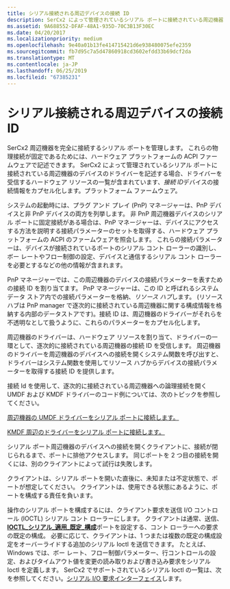 ```yaml
---
title: シリアル接続される周辺デバイスの接続 ID
description: SerCx2 によって管理されているシリアル ポートに接続されている周辺機器のデバイスのドライバーを記述する場合、ドライバーを受信するハードウェア リソースの一覧には、プラットフォーム ファームウェアからデバイスの接続情報をカプセル化する接続 ID が含まれます。
ms.assetid: 9A688552-DFAF-48A1-935D-70C3B13F30EC
ms.date: 04/20/2017
ms.localizationpriority: medium
ms.openlocfilehash: 9e40a01b13fe414715421d6e938480075efe2359
ms.sourcegitcommit: fb7d95c7a5d47860918cd3602efdd33b69dcf2da
ms.translationtype: MT
ms.contentlocale: ja-JP
ms.lasthandoff: 06/25/2019
ms.locfileid: "67385231"
---
```

# <a name="connection-ids-for-serially-connected-peripheral-devices"></a>シリアル接続される周辺デバイスの接続 ID

SerCx2 周辺機器を完全に接続するシリアル ポートを管理します。 これらの物理接続が固定であるためには、ハードウェア プラットフォームの ACPI ファームウェアで記述できます。 SerCx2 によって管理されているシリアル ポートに接続されている周辺機器のデバイスのドライバーを記述する場合、ドライバーを受信するハードウェア リソースの一覧が含まれています、*接続 ID*デバイスの接続情報をカプセル化します。プラットフォーム ファームウェア。

システムの起動時には、プラグ アンド プレイ (PnP) マネージャーは、PnP デバイスと非 PnP デバイスの両方を列挙します。 非 PnP 周辺機器デバイスのシリアル ポートに固定接続がある場合は、PnP マネージャーは、デバイスにアクセスする方法を説明する接続パラメーターのセットを取得する、ハードウェア プラットフォームの ACPI のファームウェアを照会します。 これらの接続パラメーターは、デバイスが接続されているポートのシリアル コント ローラーの識別し、ボー レートやフロー制御の設定、デバイスと通信するシリアル コント ローラーを必要とするなどの他の情報が含まれます。

PnP マネージャーでは、この周辺機器のデバイスの接続パラメーターを表すための接続 ID を割り当てます。 PnP マネージャーは、この ID と呼ばれるシステム データ ストア内での接続パラメーターを格納、*リソース ハブ*します。 (リソース ハブは PnP manager で逐次的に接続されている周辺機器に関する構成情報を格納する内部のデータストアです)。接続 ID は、周辺機器のドライバーがそれらを不透明なとして扱うように、これらのパラメーターをカプセル化します。

周辺機器のドライバーは、ハードウェア リソースを割り当て、ドライバーの一環として、逐次的に接続されている周辺機器の接続 ID を受信します。 周辺機器のドライバーを周辺機器のデバイスへの接続を開くシステム関数を呼び出すと、ドライバーはシステム関数を使用してリソース ハブからデバイスの接続パラメーターを取得する接続 ID を提供します。

接続 Id を使用して、逐次的に接続されている周辺機器への論理接続を開く UMDF および KMDF ドライバーのコード例については、次のトピックを参照してください。

[周辺機器の UMDF ドライバーをシリアル ポートに接続します。](connecting-a-umdf-peripheral-device-driver-to-a-serial-port.md)

[KMDF 周辺のドライバーをシリアル ポートに接続します。](connecting-a-kmdf-peripheral-device-driver-to-a-serial-port.md)

シリアル ポート周辺機器のデバイスへの接続を開くクライアントに、接続が閉じられるまで、ポートに排他アクセスします。 同じポートを 2 つ目の接続を開くには、別のクライアントによって試行は失敗します。

クライアントは、シリアル ポートを開いた直後に、未知または不定状態で、ポートが想定してください。 クライアントは、使用できる状態にあるように、ポートを構成する責任を負います。

操作のシリアル ポートを構成するには、クライアント要求を送信 I/O コントロール (IOCTL) シリアル コント ローラーにします。 クライアントは通常、送信、 [ **IOCTL\_シリアル\_適用\_既定\_構成**](https://docs.microsoft.com/windows-hardware/drivers/ddi/content/ntddser/ni-ntddser-ioctl_serial_apply_default_configuration)ポートを設定する、コント ローラーへの要求の既定の構成。 必要に応じて、クライアントは、1 つまたは複数の既定の構成設定をオーバーライドする追加のシリアル Ioctl を送信できます。 たとえば、Windows では、ボー レート、フロー制御パラメーター、行コントロールの設定、およびタイムアウト値を変更の読み取りおよび書き込み要求をシリアル Ioctl を定義します。 SerCx2 でサポートされているシリアル Ioctl の一覧は、次を参照してください。[シリアル I/O 要求インターフェイス](serial-i-o-request-interface.md)します。
